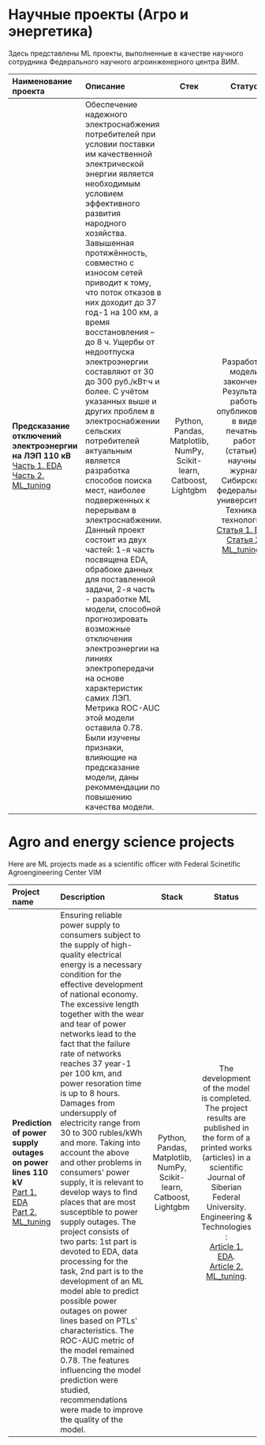 # Научные проекты (Агро и энергетика)
Здесь представлены ML проекты, выполненные в качестве научного сотрудника Федерального научного агроинженерного центра ВИМ.

| Наименование проекта | Описание | Стек | Статус |
| :-------------------- | :--------------------- |:---------------------------:|:---------------------------:|
| **Предсказание отключений электроэнергии на ЛЭП 110 кВ** <br/> [Часть 1. EDA](https://github.com/VadZhen/Agro_and_energy_science_projects/blob/main/enery_outages/outages_MLmodel_1_Colab.ipynb) <br/>  [Часть 2. ML_tuning](https://github.com/VadZhen/Agro_and_energy_science_projects/blob/main/enery_outages/outages_MLmodel_2_Colab.ipynb) | Обеспечение надежного электроснабжения потребителей при условии поставки им качественной электрической энергии является необходимым условием эффективного развития народного хозяйства. Завышенная протяжённость, совместно с износом сетей приводит к тому, что поток отказов в них доходит до 37 год-1 на 100 км, а время восстановления – до 8 ч. Ущербы от недоотпуска электроэнергии составляют от 30 до 300 руб./кВт·ч и более. С учётом указанных выше и других проблем в электроснабжении сельских потребителей актуальным является разработка способов поиска мест, наиболее подверженных к перерывам в электроснабжении. Данный проект состоит из двух частей: 1-я часть посвящена EDA, обрабоке данных для поставленной задачи, 2-я часть - разработке ML модели, способной прогнозировать возможные отключения электроэнергии на линиях электропередачи на основе характеристик самих ЛЭП. Метрика ROC-AUC этой модели оставила 0.78. Были изучены признаки, влияющие на предсказание модели, даны рекоммендации по повышению качества модели. | Python, Pandas, Matplotlib, NumPy, Scikit-learn, Catboost, Lightgbm | Разработка модели закончена. Результаты работы опубликованы в виде печатных работ (статьи) в научный журнал Сибирского федерального университета. Техника и технологии: <br/> [Статья 1. EDA](http://journal.sfu-kras.ru/article/153857), <br/>  [Статья 2. ML_tuning](http://journal.sfu-kras.ru/article/154403), .





# Agro and energy science projects
Here are ML projects made as a scientific officer with Federal Scinetific Agroengineering Center VIM

|Project name | Description | Stack | Status |
| :-------------------- | :--------------------- |:--------------------------:|:---------------------------:|
| **Prediction of power supply outages on power lines 110 kV**<br/> [Part 1. EDA](https://github.com/VadZhen/Agro_and_energy_science_projects/blob/main/enery_outages/outages_MLmodel_1_Colab.ipynb)<br/> [Part 2. ML_tuning](https://github.com/VadZhen/Agro_and_energy_science_projects/blob/main/enery_outages/outages_MLmodel_2_Colab.ipynb) | Ensuring reliable power supply to consumers subject to the supply of high-quality electrical energy is a necessary condition for the effective development of national economy. The excessive length together with the wear and tear of power networks lead to the fact that the failure rate of networks reaches 37 year-1 per 100 km, and power resoration time is up to 8 hours. Damages from undersupply of electricity range from 30 to 300 rubles/kWh and more. Taking into account the above and other problems in consumers' power supply, it is relevant to develop ways to find places that are most susceptible to power supply outages. The project consists of two parts: 1st part is devoted to EDA, data processing for the task, 2nd part is to the development of an ML model able to predict possible power outages on power lines based on PTLs' characteristics. The ROC-AUC metric of the model remained 0.78. The features influencing the model prediction were studied, recommendations were made to improve the quality of the model. | Python, Pandas, Matplotlib, NumPy, Scikit-learn, Catboost, Lightgbm | The development of the model is completed. The project results are published in the form of a printed works (articles) in a scientific Journal of Siberian Federal University. Engineering & Technologies : <br/> [Article 1. EDA](http://journal.sfu-kras.ru/article/153857). <br/> [Article 2. ML_tuning](#http://journal.sfu-kras.ru/article/154403). 
